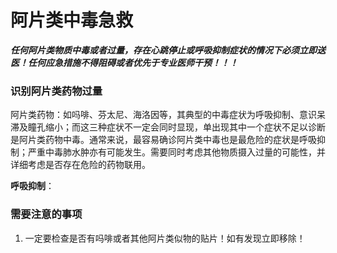 # 阿片类中毒急救
***任何阿片类物质中毒或者过量，存在心跳停止或呼吸抑制症状的情况下必须立即送医！任何应急措施不得阻碍或者优先于专业医师干预！！！***
### 识别阿片类药物过量
阿片类药物：如吗啡、芬太尼、海洛因等，其典型的中毒症状为呼吸抑制、意识呆滞及瞳孔缩小；而这三种症状不一定会同时显现，单出现其中一个症状不足以诊断是阿片类药物中毒。通常来说，最容易确诊阿片类中毒也是最危险的症状是呼吸抑制；严重中毒肺水肿亦有可能发生。需要同时考虑其他物质摄入过量的可能性，并详细考虑是否存在危险的药物联用。

**呼吸抑制**：

### 需要注意的事项
1. 一定要检查是否有吗啡或者其他阿片类似物的贴片！如有发现立即移除！
